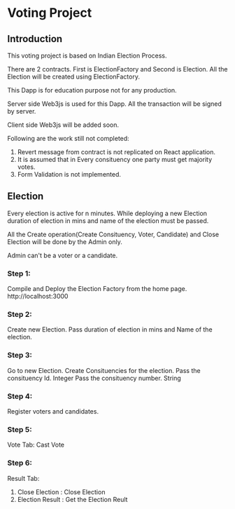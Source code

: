 # Voting Project

## Introduction

This voting project is based on Indian Election Process.

There are 2 contracts. First is ElectionFactory and Second is Election.
All the Election will be created using ElectionFactory.

This Dapp is for education purpose not for any production.

Server side Web3js is used for this Dapp.
All the transaction will be signed by server.

Client side Web3js will be added soon.

Following are the work still not completed:

1. Revert message from contract is not replicated on React application.
2. It is assumed that in Every consituency one party must get majority votes.
3. Form Validation is not implemented.

## Election

Every election is active for n minutes. While deploying a new Election duration of election in mins and name of the election must be passed.

All the Create operation(Create Consituency, Voter, Candidate) and Close Election will be done by the Admin only.

Admin can't be a voter or a candidate.

### Step 1:

Compile and Deploy the Election Factory from the home page. http://localhost:3000

### Step 2:

Create new Election. Pass duration of election in mins and Name of the election.

### Step 3:

Go to new Election.
Create Consituencies for the election.
Pass the consituency Id. Integer
Pass the consituency number. String

### Step 4:

Register voters and candidates.

### Step 5:

Vote Tab: Cast Vote

### Step 6:

Result Tab:

1. Close Election : Close Election
2. Election Result : Get the Election Reult
